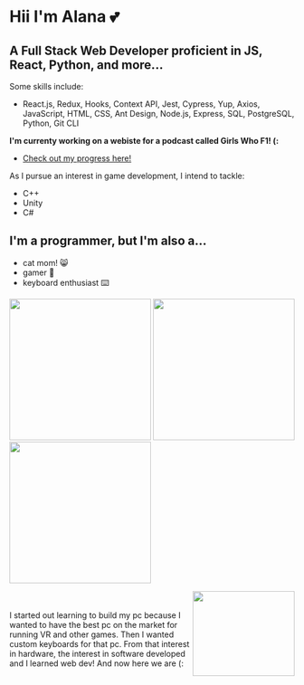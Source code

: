 <h1 style="font-weight: bold">Hii I'm Alana 💕</h1>
<h2>A Full Stack Web Developer proficient in JS, React, Python, and more...</h2>
<p>Some skills include:</p>
<ul>
  <li>React.js, Redux, Hooks, Context API, Jest, Cypress, Yup, Axios, JavaScript, HTML, CSS, Ant Design, Node.js, Express, SQL, PostgreSQL, Python, Git CLI</li>
</ul>

<p style="font-weight: bold">I'm currenty working on a webiste for a podcast called Girls Who F1! (:</p>
<ul>
  <li>
    <a href='https://github.com/ahwalters/girls-who-f1' >Check out my progress here!</a>
  </li>
</ul>

<p>As I pursue an interest in game development, I intend to tackle:</p>
<ul>
  <li>C++</li>
  <li>Unity</li>
  <li>C#</li>
</ul>




  <h2>I'm a programmer, but I'm also a...</h2>
   <ul>
      <li>cat mom! 😸</li>
      <li>gamer 👀</li>
      <li>keyboard enthusiast ⌨️</li>
  </ul>

<p float="left">
  <img src="https://user-images.githubusercontent.com/113622833/236494824-11ec5b09-6fec-4961-8653-058492e67384.jpeg" width="250" height="250">
  <img src="https://user-images.githubusercontent.com/113622833/236495006-f23a46f1-c3fb-4b7b-b4b6-eaa4334adfeb.jpg" width="250" height="250">
  <img src="https://user-images.githubusercontent.com/113622833/236495261-5e1bd582-c296-42f1-9d20-8ccddaa8ee3f.jpg" width="250" height="250">
</p>


<img src='https://user-images.githubusercontent.com/113622833/236527947-1ae3492c-e9f8-486b-9875-772470fe02e3.jpeg' align="right" width="180" height="150" margin-right="50"/>
<br><br>I started out learning to build my pc because I wanted to have the best pc on the market for running VR and other games. Then I wanted custom keyboards for that pc. From that interest in hardware, the interest in software developed and I learned web dev! And now here we are (:

<!--
**ahwalters/ahwalters** is a ✨ _special_ ✨ repository because its `README.md` (this file) appears on your GitHub profile.

Here are some ideas to get you started:

- 🔭 I’m currently working on ...
- 🌱 I’m currently learning ...
- 👯 I’m looking to collaborate on ...
- 🤔 I’m looking for help with ...
- 💬 Ask me about ...
- 📫 How to reach me: ...
- 😄 Pronouns: ...
- ⚡ Fun fact: ...
<img src='https://user-images.githubusercontent.com/113622833/236500923-6c5ffe47-b43a-41e9-9951-8cbdb0185d98.jpeg' align="left"/>

<img src='https://user-images.githubusercontent.com/113622833/236489133-28d2709e-3997-4b3c-a5da-7d8644f26ae0.png'>
<h3>Reach me at:</h3>

</br>
<img src='https://user-images.githubusercontent.com/113622833/236508236-18b9c1a3-0ed4-4c70-81ed-d02871a6d08b.jpeg' align="left" width="120" height="100" />
</br>I started out learning to build my pc because I wanted to have the best pc on the market for running</br> VR and other games. Then I wanted custom keyboards for that pc. From that interest in hardware,</br> the interest in software developed and I learned web dev! And now here we are (:</br>
<br clear="left"/>

<div>
  <img style="vertical-align:middle" src="https://user-images.githubusercontent.com/113622833/236508236-18b9c1a3-0ed4-4c70-81ed-d02871a6d08b.jpeg" width='240' height='200'margin-right='50'>
  <span style="">I started out learning to build my pc because I wanted to have the best pc on the market for running VR and other games. Then I wanted custom keyboards for that pc. From that interest in hardware, the interest in software developed and I learned web dev! And now here we are (:</span>
</div>

<img src='https://user-images.githubusercontent.com/113622833/236508236-18b9c1a3-0ed4-4c70-81ed-d02871a6d08b.jpeg' align="right" width="180" height="150" margin-right="50"/>
-->
